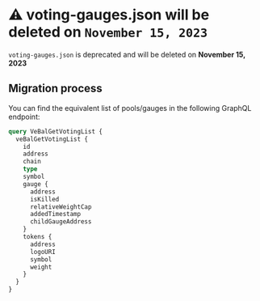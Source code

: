 # ⚠️ voting-gauges.json will be deleted on `November 15, 2023`

`voting-gauges.json` is deprecated and will be deleted on **November 15, 2023**

## Migration process

You can find the equivalent list of pools/gauges in the following GraphQL endpoint:

```graphql
query VeBalGetVotingList {
  veBalGetVotingList {
    id
    address
    chain
    type
    symbol
    gauge {
      address
      isKilled
      relativeWeightCap
      addedTimestamp
      childGaugeAddress
    }
    tokens {
      address
      logoURI
      symbol
      weight
    }
  }
}
```
